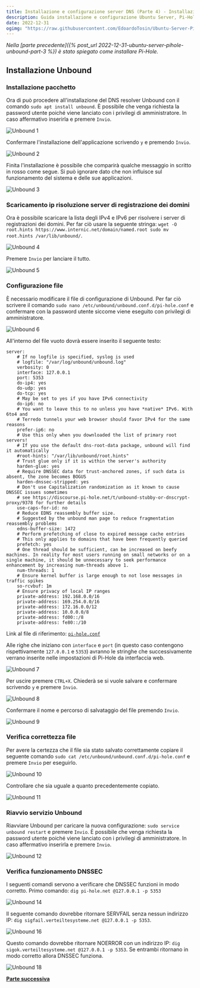 ```yaml
---
title: Installazione e configurazione server DNS (Parte 4) - Installazione Unbound
description: Guida installazione e configurazione Ubuntu Server, Pi-Hole e Unbound
date: 2022-12-31
ogimg: "https://raw.githubusercontent.com/EdoardoTosin/Ubuntu-Server-Pi-Hole-Unbound/main/doc/4_Unbound/Unbound_7.jpg"
---
```


*Nella [parte precedente]({% post_url 2022-12-31-ubuntu-server-pihole-unbound-part-3 %}) è stato spiegato come installare Pi-Hole.*

## Installazione Unbound

### Installazione pacchetto

Ora di può procedere all'installazione del DNS resolver Unbound con il comando `sudo apt install unbound`.
È possibile che venga richiesta la password utente poiché viene lanciato con i privilegi di amministratore.
In caso affermativo inserirla e premere `Invio`.

![Unbound 1](https://raw.githubusercontent.com/EdoardoTosin/Ubuntu-Server-Pi-Hole-Unbound/main/doc/4_Unbound/Unbound_1.jpg)

Confermare l'installazione dell'applicazione scrivendo `y` e premendo `Invio`.

![Unbound 2](https://raw.githubusercontent.com/EdoardoTosin/Ubuntu-Server-Pi-Hole-Unbound/main/doc/4_Unbound/Unbound_2.jpg)

Finita l'installazione è possibile che comparirà qualche messaggio in scritto in rosso come segue. Si può ignorare dato che non influisce sul funzionamento del sistema e delle sue applicazioni.

![Unbound 3](https://raw.githubusercontent.com/EdoardoTosin/Ubuntu-Server-Pi-Hole-Unbound/main/doc/4_Unbound/Unbound_3.jpg)

### Scaricamento ip risoluzione server di registrazione dei domini

Ora è possibile scaricare la lista degli IPv4 e IPv6 per risolvere i server di registrazioni dei domini. Per far ciò usare la seguente stringa: `wget -O root.hints https://www.internic.net/domain/named.root sudo mv root.hints /var/lib/unbound/`.

![Unbound 4](https://raw.githubusercontent.com/EdoardoTosin/Ubuntu-Server-Pi-Hole-Unbound/main/doc/4_Unbound/Unbound_4.jpg)

Premere `Invio` per lanciare il tutto.

![Unbound 5](https://raw.githubusercontent.com/EdoardoTosin/Ubuntu-Server-Pi-Hole-Unbound/main/doc/4_Unbound/Unbound_5.jpg)

### Configurazione file

È necessario modificare il file di configurazione di Unbound. Per far ciò scrivere il comando `sudo nano /etc/unbound/unbound.conf.d/pi-hole.conf` e confermare con la password utente siccome viene eseguito con privilegi di amministratore.

![Unbound 6](https://raw.githubusercontent.com/EdoardoTosin/Ubuntu-Server-Pi-Hole-Unbound/main/doc/4_Unbound/Unbound_6.jpg)

All'interno del file vuoto dovrà essere inserito il seguente testo:

```apacheconf
server:
    # If no logfile is specified, syslog is used
    # logfile: "/var/log/unbound/unbound.log"
    verbosity: 0
    interface: 127.0.0.1
    port: 5353
    do-ip4: yes
    do-udp: yes
    do-tcp: yes
    # May be set to yes if you have IPv6 connectivity
    do-ip6: no
    # You want to leave this to no unless you have *native* IPv6. With 6to4 and
    # Terredo tunnels your web browser should favor IPv4 for the same reasons
    prefer-ip6: no
    # Use this only when you downloaded the list of primary root servers!
    # If you use the default dns-root-data package, unbound will find it automatically
    #root-hints: "/var/lib/unbound/root.hints"
    # Trust glue only if it is within the server's authority
    harden-glue: yes
    # Require DNSSEC data for trust-anchored zones, if such data is absent, the zone becomes BOGUS
    harden-dnssec-stripped: yes
    # Don't use Capitalization randomization as it known to cause DNSSEC issues sometimes
    # see https://discourse.pi-hole.net/t/unbound-stubby-or-dnscrypt-proxy/9378 for further details
    use-caps-for-id: no
    # Reduce EDNS reassembly buffer size.
    # Suggested by the unbound man page to reduce fragmentation reassembly problems
    edns-buffer-size: 1472
    # Perform prefetching of close to expired message cache entries
    # This only applies to domains that have been frequently queried
    prefetch: yes
    # One thread should be sufficient, can be increased on beefy machines. In reality for most users running on small networks or on a single machine, it should be unnecessary to seek performance enhancement by increasing num-threads above 1.
    num-threads: 1
    # Ensure kernel buffer is large enough to not lose messages in traffic spikes
    so-rcvbuf: 1m
    # Ensure privacy of local IP ranges
    private-address: 192.168.0.0/16
    private-address: 169.254.0.0/16
    private-address: 172.16.0.0/12
    private-address: 10.0.0.0/8
    private-address: fd00::/8
    private-address: fe80::/10
```

Link al file di riferimento: [`pi-hole.conf`](https://raw.githubusercontent.com/EdoardoTosin/Ubuntu-Server-Pi-Hole-Unbound/main/pi-hole.conf)

Alle righe che iniziano con `interface` e `port` (in questo caso contengono rispettivamente `127.0.0.1` e `5353`) avranno le stringhe che successivamente verrano inserite nelle impostazioni di Pi-Hole da interfaccia web.

![Unbound 7](https://raw.githubusercontent.com/EdoardoTosin/Ubuntu-Server-Pi-Hole-Unbound/main/doc/4_Unbound/Unbound_7.jpg)

Per uscire premere `CTRL+X`. Chiederà se si vuole salvare e confermare scrivendo `y` e premere `Invio`.

![Unbound 8](https://raw.githubusercontent.com/EdoardoTosin/Ubuntu-Server-Pi-Hole-Unbound/main/doc/4_Unbound/Unbound_8.jpg)

Confermare il nome e percorso di salvataggio del file premendo `Invio`.

![Unbound 9](https://raw.githubusercontent.com/EdoardoTosin/Ubuntu-Server-Pi-Hole-Unbound/main/doc/4_Unbound/Unbound_9.jpg)

### Verifica correttezza file

Per avere la certezza che il file sia stato salvato correttamente copiare il seguente comando `sudo cat /etc/unbound/unbound.conf.d/pi-hole.conf` e premere `Invio` per eseguirlo.

![Unbound 10](https://raw.githubusercontent.com/EdoardoTosin/Ubuntu-Server-Pi-Hole-Unbound/main/doc/4_Unbound/Unbound_10.jpg)

Controllare che sia uguale a quanto precedentemente copiato.

![Unbound 11](https://raw.githubusercontent.com/EdoardoTosin/Ubuntu-Server-Pi-Hole-Unbound/main/doc/4_Unbound/Unbound_11.jpg)

### Riavvio servizio Unbound

Riavviare Unbound per caricare la nuova configurazione: `sudo service unbound restart` e premere `Invio`. È possibile che venga richiesta la password utente poiché viene lanciato con i privilegi di amministratore. In caso affermativo inserirla e premere `Invio`.

![Unbound 12](https://raw.githubusercontent.com/EdoardoTosin/Ubuntu-Server-Pi-Hole-Unbound/main/doc/4_Unbound/Unbound_12.jpg)

### Verifica funzionamento DNSSEC

I seguenti comandi servono a verificare che DNSSEC funzioni in modo corretto.
Primo comando: `dig pi-hole.net @127.0.0.1 -p 5353`

![Unbound 14](https://raw.githubusercontent.com/EdoardoTosin/Ubuntu-Server-Pi-Hole-Unbound/main/doc/4_Unbound/Unbound_14.jpg)

Il seguente comando dovrebbe ritornare SERVFAIL senza nessun indirizzo IP: `dig sigfail.verteiltesysteme.net @127.0.0.1 -p 5353`.

![Unbound 16](https://raw.githubusercontent.com/EdoardoTosin/Ubuntu-Server-Pi-Hole-Unbound/main/doc/4_Unbound/Unbound_16.jpg)

Questo comando dovrebbe ritornare NOERROR con un indirizzo IP: `dig sigok.verteiltesysteme.net @127.0.0.1 -p 5353`.
Se entrambi ritornano in modo corretto allora DNSSEC funziona. 

![Unbound 18](https://raw.githubusercontent.com/EdoardoTosin/Ubuntu-Server-Pi-Hole-Unbound/main/doc/4_Unbound/Unbound_18.jpg)

**[Parte successiva](../post/ubuntu-server-pihole-unbound-part-5)**
